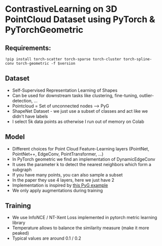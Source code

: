 # ContrastiveLearning on 3D PointCloud Dataset using PyTorch & PyTorchGeometric

## Requirements:
```
!pip install torch-scatter torch-sparse torch-cluster torch-spline-conv torch-geometric -f $version

```

## Dataset
- Self-Supervised Representation Learning of Shapes
- Can be used for downstream tasks like clustering, fine-tuning, outlier-detection, ...
- Pointcloud = Set of unconnected nodes --> PyG
- ShapeNet Dataset - we just use a subset of classes and act like we didn't have labels
- I select 5k data points as otherwise I run out of memory on Colab

## Model
- Different choices for Point Cloud Feature-Learning layers (PointNet, PointNet++, EdgeConv, PointTransformer, ...)
- In PyTorch geometric we find an implementation of DynamicEdgeConv
- It uses the parameter k to detect the nearest neighbors which form a subgraph
- If you have many points, you can also sample a subset
- In the paper they use 4 layers, here we just have 2
- Implementation is inspired by [this PyG example](https://github.com/pyg-team/pytorch_geometric/blob/a6e349621d4caf8b381fe58f8e57109b2d0947ed/examples/dgcnn_segmentation.py)
- We only apply augmentations during training

## Training
- We use InfoNCE / NT-Xent Loss implemented in pytorch metric learning library
- Temperature allows to balance the similarity measure (make it more peaked)
- Typical values are around 0.1 / 0.2


